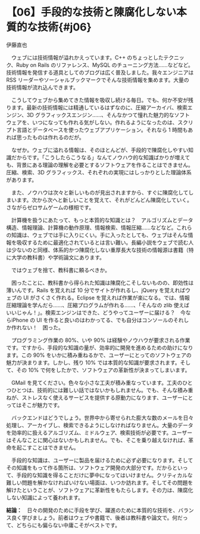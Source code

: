 # 【06】手段的な技術と陳腐化しない本質的な技術{#j06}

<div class="author">伊藤直也</div>

　ウェブには技術情報が溢れかえっています。C++ のちょっとしたテクニック、Ruby on Rails のリファレンス、MySQL のチューニング方法……などなど。技術情報を発信する道具としてのブログは広く普及しました。我々エンジニアは RSS リーダーやソーシャルブックマークでそんな技術情報を集めます。大量の技術情報が流れ込んできます。

　こうしてウェブから集めてきた情報を吸収し続ける毎日。でも、何か不安が残ります。最新の技術情報には精通しているはずなのに、圧縮アーカイバ、検索エンジン、3D グラフィックスエンジン……、そんなかつて憧れた魅力的なソフトウェアを、いつになっても作れる気がしない。作れるようになったのは、スクリプト言語とデータベースを使ったウェブアプリケーション。それなら 1 時間もあれば思ったものは作れるのだが。

　なぜか。ウェブに溢れる情報は、そのほとんどが、手段的で陳腐化しやすい知識だからです。「こうしたらこうなる」なんてノウハウ的な知識ばかりが増えても、背景にある理論の理解を必要とするソフトウェアを作ることはできません。圧縮、検索、3D グラフィックス、それぞれの実現にはしっかりとした理論体系があります。

　また、ノウハウは次々と新しいものが見出されますから、すぐに陳腐化してしまいます。次から次へと新しいことを覚えて、それがどんどん陳腐化していく。さながらゼロサムゲームの様相です。

　計算機を扱うにあたって、もっと本質的な知識とは？　アルゴリズムとデータ構造、情報理論、計算機の動作原理、情報検索、情報圧縮……などなど。これらの知識は、ウェブでは手に入りにくい。手に入ったとしても、ウェブはそんな情報を吸収するために最適化されているとは言い難い。長編小説をウェブで読む人は少ないのと同様、体系的かつ陳腐化しない重厚長大な技術の情報源は書籍（特に大学の教科書）や学術論文にあります。

　ではウェブを捨て、教科書に頼るべきか。

　困ったことに、教科書から得られた知識は陳腐化こそしないものの、即効性は薄いんです。Rails を覚えれば 10 分でサイトが作れるし、jQuery を覚えればウェブの UI がさくさく作れる。Eclipse を覚えれば作業が楽になる。では、情報圧縮理論を学んだら……、圧縮プログラムが作れる……、「そんなの zlib 使えばいいじゃん！」。検索エンジンはできた、どうやってユーザーに届ける？　今ならiPhone の UI を作ると良いのはわかってる、でも自分はコンソールのそれしか作れない！　困った。

　プログラミング作業の 80%、いや 90% は経験やノウハウが要求される作業です。ですから、手段的な知識の量が、効率的に開発を進めるための助けになります。この 90% をいかに積み重ねるかで、ユーザーにとってのソフトウェアの魅力が決まります。しかし、残り 10% では本質的な知識が要求されます。そして、その 10% で何をしたかで、ソフトウェアの革新性が決まってしまいます。

　GMail を見てください。色々な小さな工夫が積み重なっています。工夫のひとつひとつは、技術的には難しい話ではないかもしれません。でも、そんな積み重ねが、ストレスなく使えるサービスを提供する原動力になります、ユーザーにとってはそこが魅力です。

　バックエンドはどうでしょう。世界中から寄せられた膨大な数のメールを日々処理し、アーカイブし、検索できるようにしなければなりません。大量のデータを効率的に扱えるアルゴリズム、ミドルウェア、検索技術が必要です。ユーザーはそんなことに関心はないかもしれません。でも、そこを乗り越えなければ、革命を起こすことはできません。

　手段的な知識は、ユーザーに製品を届けるために必ず必要になります。そしてその知識をもって作る箇所は、ソフトウェア開発の大部分です。だからといって、手段的な知識を得ることだけに夢中になってはいけません。クリティカルな難しい問題を解かなければいけない場面は、いつか訪れます。そしてその問題を解けたということが、ソフトウェアに革新性をもたらします。その力は、陳腐化しない知識によって養われます。

**結論：**　日々の開発のために手段を学び、躍進のために本質的な技術を、バランス良く学びましょう。前者はウェブや書籍で、後者は教科書や論文で。何だって、どちらにも偏らない中庸こそがベストです。
